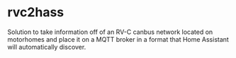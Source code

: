 # rvc2hass
Solution to take information off of an RV-C canbus network located on motorhomes and place it on a MQTT broker in a format that Home Assistant will automatically discover.
